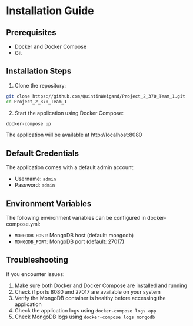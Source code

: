 # Installation Guide

## Prerequisites

- Docker and Docker Compose
- Git

## Installation Steps

1. Clone the repository:
```bash
git clone https://github.com/QuintinWeigand/Project_2_370_Team_1.git
cd Project_2_370_Team_1
```

2. Start the application using Docker Compose:
```bash
docker-compose up
```

The application will be available at http://localhost:8080

## Default Credentials

The application comes with a default admin account:
- Username: `admin`
- Password: `admin`

## Environment Variables

The following environment variables can be configured in docker-compose.yml:
- `MONGODB_HOST`: MongoDB host (default: mongodb)
- `MONGODB_PORT`: MongoDB port (default: 27017)

## Troubleshooting

If you encounter issues:
1. Make sure both Docker and Docker Compose are installed and running
2. Check if ports 8080 and 27017 are available on your system
3. Verify the MongoDB container is healthy before accessing the application
4. Check the application logs using `docker-compose logs app`
5. Check MongoDB logs using `docker-compose logs mongodb`